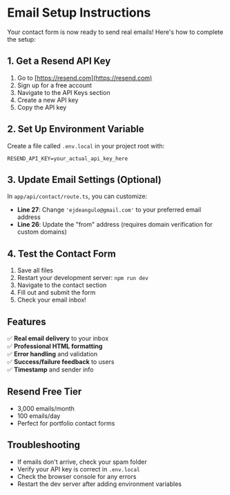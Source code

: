 # Email Setup Instructions

Your contact form is now ready to send real emails! Here's how to complete the setup:

## 1. Get a Resend API Key

1. Go to [https://resend.com](https://resend.com)
2. Sign up for a free account
3. Navigate to the API Keys section
4. Create a new API key
5. Copy the API key

## 2. Set Up Environment Variable

Create a file called `.env.local` in your project root with:

```
RESEND_API_KEY=your_actual_api_key_here
```

## 3. Update Email Settings (Optional)

In `app/api/contact/route.ts`, you can customize:

- **Line 27**: Change `'ejdeangulo@gmail.com'` to your preferred email address
- **Line 26**: Update the "from" address (requires domain verification for custom domains)

## 4. Test the Contact Form

1. Save all files
2. Restart your development server: `npm run dev`
3. Navigate to the contact section
4. Fill out and submit the form
5. Check your email inbox!

## Features

✅ **Real email delivery** to your inbox  
✅ **Professional HTML formatting**  
✅ **Error handling** and validation  
✅ **Success/failure feedback** to users  
✅ **Timestamp** and sender info  

## Resend Free Tier

- 3,000 emails/month
- 100 emails/day
- Perfect for portfolio contact forms

## Troubleshooting

- If emails don't arrive, check your spam folder
- Verify your API key is correct in `.env.local`
- Check the browser console for any errors
- Restart the dev server after adding environment variables 